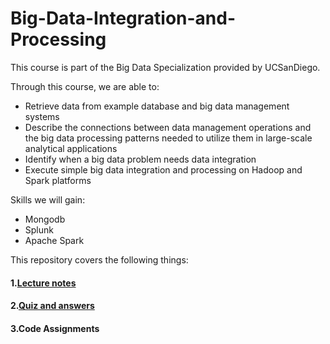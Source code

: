 # Big-Data-Integration-and-Processing

This course is part of the Big Data Specialization provided by UCSanDiego.

Through this course, we are able to:

* Retrieve data from example database and big data management systems 
* Describe the connections between data management operations and the big data processing patterns needed to utilize them in large-scale analytical applications
* Identify when a big data problem needs data integration
* Execute simple big data integration and processing on Hadoop and Spark platforms

Skills we will gain:

* Mongodb
* Splunk
* Apache Spark

This repository covers the following things:

#### 1.[Lecture notes](https://github.com/YuhuiNi/Big-Data-Integration-and-Processing/tree/master/slices)

#### 2.[Quiz and answers]()

#### 3.Code Assignments



